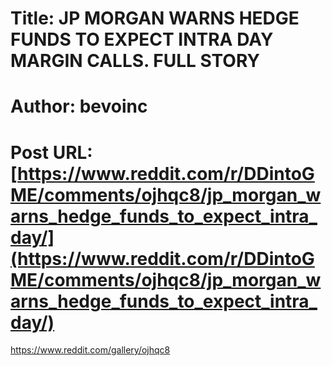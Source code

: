 # Title: JP MORGAN WARNS HEDGE FUNDS TO EXPECT INTRA DAY MARGIN CALLS. FULL STORY
# Author: bevoinc
# Post URL: [https://www.reddit.com/r/DDintoGME/comments/ojhqc8/jp_morgan_warns_hedge_funds_to_expect_intra_day/](https://www.reddit.com/r/DDintoGME/comments/ojhqc8/jp_morgan_warns_hedge_funds_to_expect_intra_day/)


https://www.reddit.com/gallery/ojhqc8